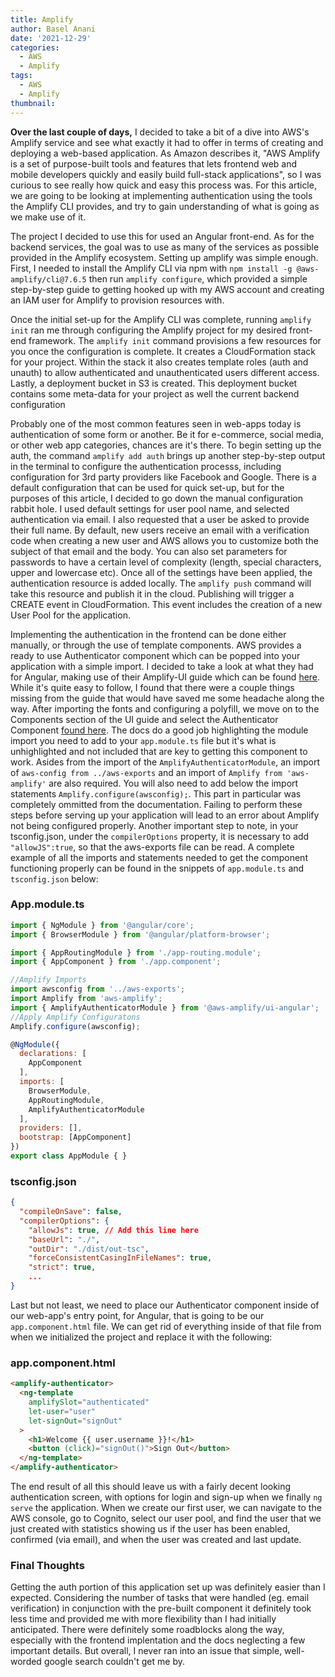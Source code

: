 ```yaml
---
title: Amplify
author: Basel Anani
date: '2021-12-29'
categories:
  - AWS
  - Amplify
tags:
  - AWS
  - Amplify
thumbnail: 
---
```


**Over the last couple of days,** I decided to take a bit of a dive into AWS's Amplify service and see what exactly it had to offer in terms of creating and deploying a web-based application. As Amazon describes it, "AWS Amplify is a set of purpose-built tools and features that lets frontend web and mobile developers quickly and easily build full-stack applications", so I was curious to see really how quick and easy this process was. For this article, we are going to be looking at implementing authentication using the tools the Amplify CLI provides, and try to gain understanding of what is going as we make use of it.

The project I decided to use this for used an Angular front-end. As for the backend services, the goal was to use as many of the services as possible provided in the Amplify ecosystem. Setting up amplify was simple enough. First, I needed to install the Amplify CLI via npm with `npm install -g @aws-amplify/cli@7.6.5` then run `amplify configure`, which provided a simple step-by-step guide to getting hooked up with my AWS account and creating an IAM user for Amplify to provision resources with.

Once the initial set-up for the Amplify CLI was complete, running `amplify init` ran me through configuring the Amplify project for my desired front-end framework. The `amplify init` command provisions a few resources for you once the configuration is complete. It creates a CloudFormation stack for your project. Within the stack it also creates template roles (auth and unauth) to allow authenticated and unauthenticated users different access. Lastly, a deployment bucket in S3 is created. This deployment bucket contains some meta-data for your project as well the current backend configuration

Probably one of the most common features seen in web-apps today is authentication of some form or another. Be it for e-commerce, social media, or other web app categories, chances are it's there. To begin setting up the auth, the command `amplify add auth` brings up another step-by-step output in the terminal to configure the authentication processs, including configuration for 3rd party providers like Facebook and Google. There is a default configuration that can be used for quick set-up, but for the purposes of this article, I decided to go down the manual configuration rabbit hole. I used default settings for user pool name, and selected authentication via email. I also requested that a user be asked to provide their full name. By default, new users receive an email with a verification code when creating a new user and AWS allows you to customize both the subject of that email and the body. You can also set parameters for passwords to have a certain level of complexity (length, special characters, upper and lowercase etc). Once all of the settings have been applied, the authentication resource is added locally. The `amplify push` command will take this resource and publish it in the cloud. Publishing will trigger a CREATE event in CloudFormation. This event includes the creation of a new User Pool for the application.

Implementing the authentication in the frontend can be done either manually, or through the use of template components. AWS provides a ready to use Authenticator component which can be popped into your application with a simple import. I decided to take a look at what they had for Angular, making use of their Amplify-UI guide which can be found [here](https://ui.docs.amplify.aws/getting-started/installation?platform=angular). While it's quite easy to follow, I found that there were a couple things missing from the guide that would have saved me some headache along the way. After importing the fonts and configuring a polyfill, we move on to the Components section of the UI guide and select the Authenticator Component [found here](https://ui.docs.amplify.aws/components/authenticator?platform=angular). The docs do a good job highlighting the module import you need to add to your `app.module.ts` file but it's what is unhighlighted and not included that are key to getting this component to work. Asides from the import of the `AmplifyAuthenticatorModule`, an import of `aws-config from ../aws-exports` and an import of `Amplify from 'aws-amplify'` are also required. You will also need to add below the import statements `Amplify.configure(awsconfig);`. This part in particular was completely ommitted from the documentation. Failing to perform these steps before serving up your application will lead to an error about Amplify not being configured properly. Another important step to note, in your tsconfig.json, under the `compilerOptions` property, it is necessary to add `"allowJS":true`, so that the aws-exports file can be read. A complete example of all the imports and statements needed to get the component functioning properly can be found in the snippets of `app.module.ts` and `tsconfig.json` below:

### App.module.ts
```javascript
import { NgModule } from '@angular/core';
import { BrowserModule } from '@angular/platform-browser';

import { AppRoutingModule } from './app-routing.module';
import { AppComponent } from './app.component';

//Amplify Imports
import awsconfig from '../aws-exports';
import Amplify from 'aws-amplify';
import { AmplifyAuthenticatorModule } from '@aws-amplify/ui-angular';
//Apply Amplify Configuratons
Amplify.configure(awsconfig);

@NgModule({
  declarations: [
    AppComponent
  ],
  imports: [
    BrowserModule,
    AppRoutingModule,
    AmplifyAuthenticatorModule
  ],
  providers: [],
  bootstrap: [AppComponent]
})
export class AppModule { }
```

### tsconfig.json
```json
{
  "compileOnSave": false,
  "compilerOptions": {
    "allowJs": true, // Add this line here
    "baseUrl": "./",
    "outDir": "./dist/out-tsc",
    "forceConsistentCasingInFileNames": true,
    "strict": true,
    ...
}
```
Last but not least, we need to place our Authenticator component inside of our web-app's entry point, for Angular, that is going to be our `app.component.html` file. We can get rid of everything inside of that file from when we initialized the project and replace it with the following:

### app.component.html
```html
<amplify-authenticator>
  <ng-template
    amplifySlot="authenticated"
    let-user="user"
    let-signOut="signOut"
  >
    <h1>Welcome {{ user.username }}!</h1>
    <button (click)="signOut()">Sign Out</button>
  </ng-template>
</amplify-authenticator>
```

The end result of all this should leave us with a fairly decent looking authentication screen, with options for login and sign-up when we finally `ng serve` the application. When we create our first user, we can navigate to the AWS console, go to Cognito, select our user pool, and find the user that we just created with statistics showing us if the user has been enabled, confirmed (via email), and when the user was created and last update.

### Final Thoughts
Getting the auth portion of this application set up was definitely easier than I expected. Considering the number of tasks that were handled (eg. email verification) in conjunction with the pre-built component it definitely took less time and provided me with more flexibility than I had initially anticipated. There were definitely some roadblocks along the way, especially with the frontend implentation and the docs neglecting a few important details. But overall, I never ran into an issue that simple, well-worded google search couldn't get me by. 



